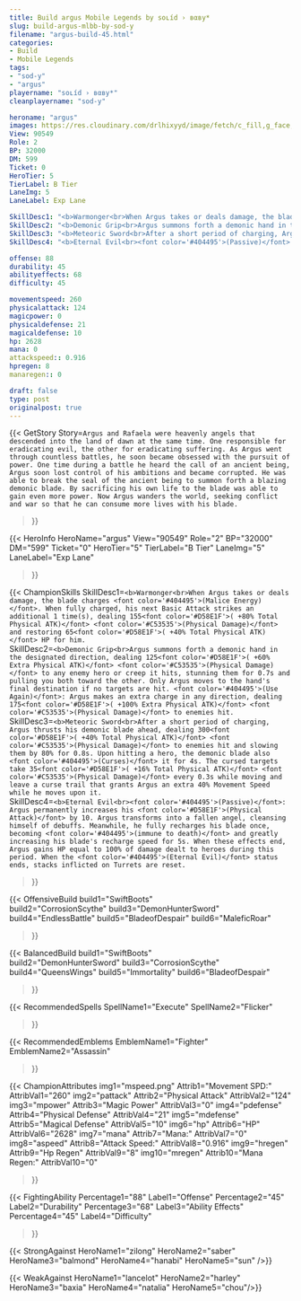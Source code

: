 ```yaml
---
title: Build argus Mobile Legends by soʟíd › вαвy*
slug: build-argus-mlbb-by-sod-y
filename: "argus-build-45.html"
categories: 
- Build 
- Mobile Legends
tags: 
- "sod-y"
- "argus"
playername: "soʟíd › вαвy*"
cleanplayername: "sod-y"

heroname: "argus"
images: https://res.cloudinary.com/drlhixyyd/image/fetch/c_fill,g_face,f_auto/https://cdn2-build.mobagenie.my.id/p/images/banner/full/argus.jpg
View: 90549 
Role: 2 
BP: 32000
DM: 599 
Ticket: 0 
HeroTier: 5 
TierLabel: B Tier 
LaneImg: 5
LaneLabel: Exp Lane 

SkillDesc1: "<b>Warmonger<br>When Argus takes or deals damage, the blade charges <font color='#404495'>(Malice Energy)</font>. When fully charged, his next Basic Attack strikes an additional 1 time(s), dealing 155<font color='#D58E1F'>( +80% Total Physical ATK)</font> <font color='#C53535'>(Physical Damage)</font> and restoring 65<font color='#D58E1F'>( +40% Total Physical ATK)</font> HP for him."   
SkillDesc2: "<b>Demonic Grip<br>Argus summons forth a demonic hand in the designated direction, dealing 125<font color='#D58E1F'>( +60% Extra Physical ATK)</font> <font color='#C53535'>(Physical Damage)</font> to any enemy hero or creep it hits, stunning them for 0.7s and pulling you both toward the other. Only Argus moves to the hand's final destination if no targets are hit. <font color='#404495'>(Use Again)</font>: Argus makes an extra charge in any direction, dealing 175<font color='#D58E1F'>( +100% Extra Physical ATK)</font> <font color='#C53535'>(Physical Damage)</font> to enemies hit."   
SkillDesc3: "<b>Meteoric Sword<br>After a short period of charging, Argus thrusts his demonic blade ahead, dealing 300<font color='#D58E1F'>( +40% Total Physical ATK)</font> <font color='#C53535'>(Physical Damage)</font> to enemies hit and slowing them by 80% for 0.8s. Upon hitting a hero, the demonic blade also <font color='#404495'>(Curses)</font> it for 4s. The cursed targets take 35<font color='#D58E1F'>( +16% Total Physical ATK)</font> <font color='#C53535'>(Physical Damage)</font> every 0.3s while moving and leave a curse trail that grants Argus an extra 40% Movement Speed while he moves upon it."   
SkillDesc4: "<b>Eternal Evil<br><font color='#404495'>(Passive)</font>: Argus permanently increases his <font color='#D58E1F'>(Physical Attack)</font> by 10. Argus transforms into a fallen angel, cleansing himself of debuffs. Meanwhile, he fully recharges his blade once, becoming <font color='#404495'>(immune to death)</font> and greatly increasing his blade's recharge speed for 5s. When these effects end, Argus gains HP equal to 100% of damage dealt to heroes during this period. When the <font color='#404495'>(Eternal Evil)</font> status ends, stacks inflicted on Turrets are reset."  

offense: 88 
durability: 45 
abilityeffects: 68 
difficulty: 45 

movementspeed: 260
physicalattack: 124
magicpower: 0
physicaldefense: 21
magicaldefense: 10
hp: 2628
mana: 0
attackspeed:: 0.916
hpregen: 8
manaregen:: 0

draft: false
type: post
originalpost: true
---
```



{{< GetStory 
Story=` Argus and Rafaela were heavenly angels that descended into the land of dawn at the same time. One responsible for eradicating evil, the other for eradicating suffering. As Argus went through countless battles, he soon became obsessed with the pursuit of power. One time during a battle he heard the call of an ancient being, Argus soon lost control of his ambitions and became corrupted. He was able to break the seal of the ancient being to summon forth a blazing demonic blade. By sacrificing his own life to the blade was able to gain even more power. Now Argus wanders the world, seeking conflict and war so that he can consume more lives with his blade. ` 
>}}

{{< HeroInfo 
HeroName="argus" 
View="90549" 
Role="2" 
BP="32000" 
DM="599" 
Ticket="0" 
HeroTier="5" 
TierLabel="B Tier" 
LaneImg="5" 
LaneLabel="Exp Lane" 
>}}
 
{{< ChampionSkills 
SkillDesc1=`<b>Warmonger<br>When Argus takes or deals damage, the blade charges <font color='#404495'>(Malice Energy)</font>. When fully charged, his next Basic Attack strikes an additional 1 time(s), dealing 155<font color='#D58E1F'>( +80% Total Physical ATK)</font> <font color='#C53535'>(Physical Damage)</font> and restoring 65<font color='#D58E1F'>( +40% Total Physical ATK)</font> HP for him.`   
SkillDesc2=`<b>Demonic Grip<br>Argus summons forth a demonic hand in the designated direction, dealing 125<font color='#D58E1F'>( +60% Extra Physical ATK)</font> <font color='#C53535'>(Physical Damage)</font> to any enemy hero or creep it hits, stunning them for 0.7s and pulling you both toward the other. Only Argus moves to the hand's final destination if no targets are hit. <font color='#404495'>(Use Again)</font>: Argus makes an extra charge in any direction, dealing 175<font color='#D58E1F'>( +100% Extra Physical ATK)</font> <font color='#C53535'>(Physical Damage)</font> to enemies hit.`   
SkillDesc3=`<b>Meteoric Sword<br>After a short period of charging, Argus thrusts his demonic blade ahead, dealing 300<font color='#D58E1F'>( +40% Total Physical ATK)</font> <font color='#C53535'>(Physical Damage)</font> to enemies hit and slowing them by 80% for 0.8s. Upon hitting a hero, the demonic blade also <font color='#404495'>(Curses)</font> it for 4s. The cursed targets take 35<font color='#D58E1F'>( +16% Total Physical ATK)</font> <font color='#C53535'>(Physical Damage)</font> every 0.3s while moving and leave a curse trail that grants Argus an extra 40% Movement Speed while he moves upon it.`   
SkillDesc4=`<b>Eternal Evil<br><font color='#404495'>(Passive)</font>: Argus permanently increases his <font color='#D58E1F'>(Physical Attack)</font> by 10. Argus transforms into a fallen angel, cleansing himself of debuffs. Meanwhile, he fully recharges his blade once, becoming <font color='#404495'>(immune to death)</font> and greatly increasing his blade's recharge speed for 5s. When these effects end, Argus gains HP equal to 100% of damage dealt to heroes during this period. When the <font color='#404495'>(Eternal Evil)</font> status ends, stacks inflicted on Turrets are reset.`   
>}}

{{< OffensiveBuild 
build1="SwiftBoots"  
build2="CorrosionScythe" 
build3="DemonHunterSword" 
build4="EndlessBattle" 
build5="BladeofDespair" 
build6="MaleficRoar" 
>}} 

{{< BalancedBuild 
build1="SwiftBoots"  
build2="DemonHunterSword" 
build3="CorrosionScythe" 
build4="QueensWings" 
build5="Immortality" 
build6="BladeofDespair" 
>}}


{{< RecommendedSpells 
SpellName1="Execute" 
SpellName2="Flicker" 
>}}  

{{< RecommendedEmblems 
EmblemName1="Fighter" 
EmblemName2="Assassin" 
>}}   


{{< ChampionAttributes
img1="mspeed.png" Attrib1="Movement SPD:" AttribVal1="260"
img2="pattack" Attrib2="Physical Attack" AttribVal2="124"
img3="mpower" Attrib3="Magic Power" AttribVal3="0"
img4="pdefense" Attrib4="Physical Defense" AttribVal4="21"
img5="mdefense" Attrib5="Magical Defense" AttribVal5="10"
img6="hp" Attrib6="HP" AttribVal6="2628"
img7="mana" Attrib7="Mana:" AttribVal7="0"
img8="aspeed" Attrib8="Attack Speed:" AttribVal8="0.916"
img9="hregen" Attrib9="Hp Regen" AttribVal9="8"
img10="mregen" Attrib10="Mana Regen:" AttribVal10="0"
>}}


{{< FightingAbility
Percentage1="88" Label1="Offense"
Percentage2="45" Label2="Durability"
Percentage3="68" Label3="Ability Effects"
Percentage4="45" Label4="Difficulty"
 >}}

{{< StrongAgainst 
HeroName1="zilong"
HeroName2="saber"
HeroName3="balmond"
HeroName4="hanabi"
HeroName5="sun"
/>}}

{{< WeakAgainst
HeroName1="lancelot"
HeroName2="harley"
HeroName3="baxia"
HeroName4="natalia"
HeroName5="chou"/>}}
